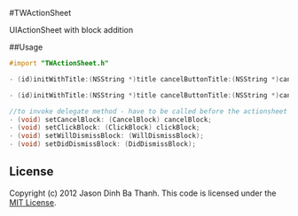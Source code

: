 #TWActionSheet

UIActionSheet with block addition

##Usage

```objective-c
#import "TWActionSheet.h"
```

```objective-c
- (id)initWithTitle:(NSString *)title cancelButtonTitle:(NSString *)cancelButtonTitle destructiveButtonTitle:(NSString *)destructiveButtonTitle onClick: (ClickBlock) clickBlock onCancel: (CancelBlock) cancelBlock onWillDismiss: (WillDismissBlock) willDismissBlock onDidDismiss: (DidDismissBlock) didDismissBlock otherButtonTitles:(NSString *)otherButtonTitles, ...;
```

```objective-c
- (id)initWithTitle:(NSString *)title cancelButtonTitle:(NSString *)cancelButtonTitle destructiveButtonTitle:(NSString *)destructiveButtonTitle otherButtonTitles:(NSString *)otherButtonTitles, ...;

//to invoke delegate method - have to be called before the actionsheet is showed
- (void) setCancelBlock: (CancelBlock) cancelBlock;
- (void) setClickBlock: (ClickBlock) clickBlock;
- (void) setWillDismissBlock: (WillDismissBlock);
- (void) setDidDismissBlock: (DidDismissBlock);
```

## License

Copyright (c) 2012 Jason Dinh Ba Thanh. This code is licensed under the [MIT License](http://github.com/xuki/UIActionSheet-Blocks/raw/master/LICENSE).